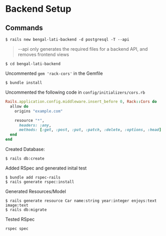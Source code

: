 # Backend Setup

## Commands
```
$ rails new bengal-lati-backend -d postgresql -T --api
```
> --api only generates the required files for a backend API, and removes frontend views

```
$ cd bengal-lati-backend
```
Uncommented ```gem 'rack-cors'``` in the Gemfile
```
$ bundle install
```

Uncommented the following code in ```config/initializers/cors.rb```
```ruby
Rails.application.config.middleware.insert_before 0, Rack::Cors do
  allow do
    origins "example.com"

    resource "*",
      headers: :any,
      methods: [:get, :post, :put, :patch, :delete, :options, :head]
  end
end
```
Created Database:
```
$ rails db:create
```

Added RSpec and generated inital test
```
$ bundle add rspec-rails
$ rails generate rspec:install
```

Generated Resources/Model
```
$ rails generate resource Car name:string year:integer enjoys:text image:text
$ rails db:migrate
```

Tested RSpec
```
rspec spec
```